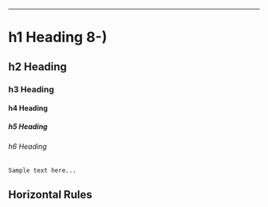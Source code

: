 ---

# h1 Heading 8-)
## h2 Heading
### h3 Heading
#### h4 Heading
##### h5 Heading
###### h6 Heading
```
Sample text here...
```

## Horizontal Rules